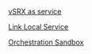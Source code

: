 
[vSRX as service](doc/vsrx-service.md)

[Link Local Service](doc/link-local-service.md)

[Orchestration Sandbox](doc/orch-sandbox.md)

